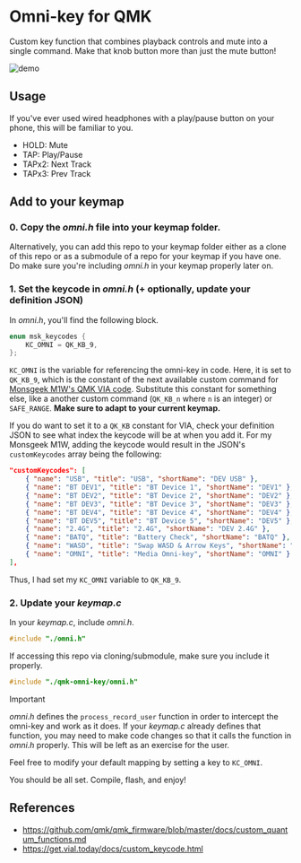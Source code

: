 # Omni-key for QMK

Custom key function that combines playback controls and mute into a single command. Make that knob button more than just the mute button!

![demo](https://github.com/user-attachments/assets/9ea2e0b5-28e6-4496-b11c-2e440a044a4d)

## Usage

If you've ever used wired headphones with a play/pause button on your phone, this will be familiar to you.

- HOLD: Mute
- TAP: Play/Pause
- TAPx2: Next Track
- TAPx3: Prev Track

## Add to your keymap

### 0. Copy the _omni.h_ file into your keymap folder.

Alternatively, you can add this repo to your keymap folder either as a clone of this repo or as a submodule of a repo for your keymap if you have one. Do make sure you're including _omni.h_ in your keymap properly later on.

### 1. Set the keycode in _omni.h_ (+ optionally, update your definition JSON)

In _omni.h_, you'll find the following block.

```C
enum msk_keycodes {
    KC_OMNI = QK_KB_9,
};
```

`KC_OMNI` is the variable for referencing the omni-key in code. Here, it is set to `QK_KB_9`, which is the constant of the next available custom command for [Monsgeek M1W's QMK VIA code](https://github.com/monsgeek/qmk_firmware/tree/wireless/keyboards/monsgeek/m1w). Substitute this constant for something else, like a another custom command (`QK_KB_n` where `n` is an integer) or `SAFE_RANGE`. **Make sure to adapt to your current keymap.**

If you do want to set it to a `QK_KB` constant for VIA, check your definition JSON to see what index the keycode will be at when you add it. For my Monsgeek M1W, adding the keycode would result in the JSON's `customKeycodes` array being the following:

```JSON
"customKeycodes": [
    { "name": "USB", "title": "USB", "shortName": "DEV USB" },
    { "name": "BT DEV1", "title": "BT Device 1", "shortName": "DEV1" },
    { "name": "BT DEV2", "title": "BT Device 2", "shortName": "DEV2" },
    { "name": "BT DEV3", "title": "BT Device 3", "shortName": "DEV3" },
    { "name": "BT DEV4", "title": "BT Device 4", "shortName": "DEV4" },
    { "name": "BT DEV5", "title": "BT Device 5", "shortName": "DEV5" },
    { "name": "2.4G", "title": "2.4G", "shortName": "DEV 2.4G" },
    { "name": "BATQ", "title": "Battery Check", "shortName": "BATQ" },
    { "name": "WASD", "title": "Swap WASD & Arrow Keys", "shortName": "WASD" },
    { "name": "OMNI", "title": "Media Omni-key", "shortName": "OMNI" } // MY ADDED LINE //
],
```

Thus, I had set my `KC_OMNI` variable to `QK_KB_9`.

### 2. Update your _keymap.c_

In your _keymap.c_, include _omni.h_.

```c
#include "./omni.h"
```

If accessing this repo via cloning/submodule, make sure you include it properly.

```c
#include "./qmk-omni-key/omni.h"
```

> [!IMPORTANT]  
> _omni.h_ defines the `process_record_user` function in order to intercept the omni-key and work as it does. If your _keymap.c_ already defines that function, you may need to make code changes so that it calls the function in _omni.h_ properly. This will be left as an exercise for the user.

Feel free to modify your default mapping by setting a key to `KC_OMNI`.

You should be all set. Compile, flash, and enjoy!

## References

- https://github.com/qmk/qmk_firmware/blob/master/docs/custom_quantum_functions.md
- https://get.vial.today/docs/custom_keycode.html
